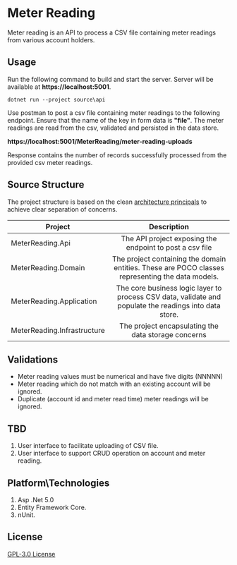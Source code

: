 
# Meter Reading

Meter reading is an API to process a CSV file containing meter readings from various account holders.

## Usage

Run the following command to build and start the server. Server will be available at **https://localhost:5001**.

```
dotnet run --project source\api
```
Use postman to post a csv file containing meter readings to the following endpoint. Ensure that the name of the key in form data is **"file"**. The meter readings are read from the csv, validated and persisted in the data store.

**https://localhost:5001/MeterReading/meter-reading-uploads** 

Response contains the number of records successfully processed from the provided csv meter readings.

## Source Structure

The project structure is based on the clean [architecture principals](https://jasontaylor.dev/clean-architecture-getting-started/) to achieve clear separation of concerns.

| Project         | Description |
| ------------- |:-------------:|
| MeterReading.Api  | The API project exposing the endpoint to post a csv file |
| MeterReading.Domain | The project containing the domain entities. These are POCO classes representing the data models.     |
| MeterReading.Application  | The core business logic layer to process CSV data, validate and populate the readings into data store. |
| MeterReading.Infrastructure| The project encapsulating the data storage concerns      |

## Validations

* Meter reading values must be numerical and have five digits (NNNNN)
* Meter reading which do not match with an existing account will be ignored.
* Duplicate (account id and meter read time) meter readings will be ignored.

## TBD

1. User interface to facilitate uploading of CSV file.
2. User interface to support CRUD operation on account and meter reading.

## Platform\Technologies
1. Asp .Net 5.0 
2. Entity Framework Core.
3. nUnit.

## License
[GPL-3.0 License](https://www.gnu.org/licenses/gpl-3.0.en.html)
